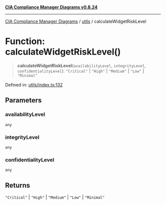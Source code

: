 [**CIA Compliance Manager Diagrams v0.8.24**](../../README.md)

***

[CIA Compliance Manager Diagrams](../../modules.md) / [utils](../README.md) / calculateWidgetRiskLevel

# Function: calculateWidgetRiskLevel()

> **calculateWidgetRiskLevel**(`availabilityLevel`, `integrityLevel`, `confidentialityLevel`): `"Critical"` \| `"High"` \| `"Medium"` \| `"Low"` \| `"Minimal"`

Defined in: [utils/index.ts:132](https://github.com/Hack23/cia-compliance-manager/blob/8f5d084752ccee354557e96bf8b49239fb671c91/src/utils/index.ts#L132)

## Parameters

### availabilityLevel

`any`

### integrityLevel

`any`

### confidentialityLevel

`any`

## Returns

`"Critical"` \| `"High"` \| `"Medium"` \| `"Low"` \| `"Minimal"`
